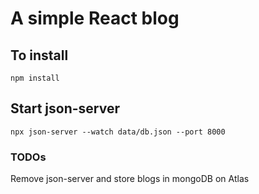 # A simple React blog

## To install

    npm install

## Start json-server

    npx json-server --watch data/db.json --port 8000 

### TODOs

Remove json-server and store blogs in mongoDB on Atlas
